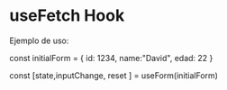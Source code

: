 # useFetch Hook

Ejemplo de uso:

const initialForm = {
    id: 1234,
    name:"David",
    edad: 22
}

const [state,inputChange, reset ] = useForm(initialForm)